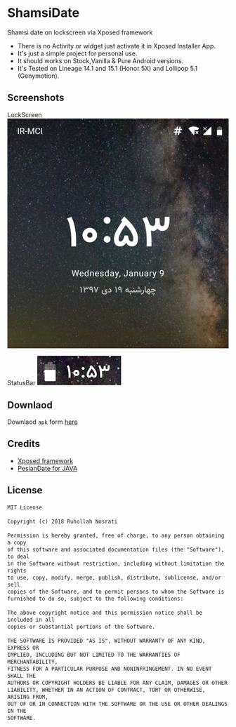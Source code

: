# ShamsiDate
Shamsi date on lockscreen via Xposed framework

* There is no Activity or widget just activate it in Xposed Installer App.
* It's just a simple project for personal use.
* It should works on Stock,Vanilla & Pure Android versions.
* It's Tested on Lineage 14.1 and 15.1 (Honor 5X) and Lollipop 5.1 (Genymotion).

## Screenshots

LockScreen
![](screenshot/device-2019-01-09-105338.png)


StatusBar
![](screenshot/device-2019-01-09-105358.png)

## Downlaod
Downlaod `apk` form [here](https://github.com/runo280/ShamsiDate/releases)

## Credits
* [Xposed framework](https://forum.xda-developers.com/showthread.php?t=3034811)
* [PesianDate for JAVA](https://github.com/abbashosseini/PersianDT)

## License
    MIT License
    
    Copyright (c) 2018 Ruhollah Nosrati
    
    Permission is hereby granted, free of charge, to any person obtaining a copy
    of this software and associated documentation files (the "Software"), to deal
    in the Software without restriction, including without limitation the rights
    to use, copy, modify, merge, publish, distribute, sublicense, and/or sell
    copies of the Software, and to permit persons to whom the Software is
    furnished to do so, subject to the following conditions:

    The above copyright notice and this permission notice shall be included in all
    copies or substantial portions of the Software.

    THE SOFTWARE IS PROVIDED "AS IS", WITHOUT WARRANTY OF ANY KIND, EXPRESS OR
    IMPLIED, INCLUDING BUT NOT LIMITED TO THE WARRANTIES OF MERCHANTABILITY,
    FITNESS FOR A PARTICULAR PURPOSE AND NONINFRINGEMENT. IN NO EVENT SHALL THE
    AUTHORS OR COPYRIGHT HOLDERS BE LIABLE FOR ANY CLAIM, DAMAGES OR OTHER
    LIABILITY, WHETHER IN AN ACTION OF CONTRACT, TORT OR OTHERWISE, ARISING FROM,
    OUT OF OR IN CONNECTION WITH THE SOFTWARE OR THE USE OR OTHER DEALINGS IN THE
    SOFTWARE.

